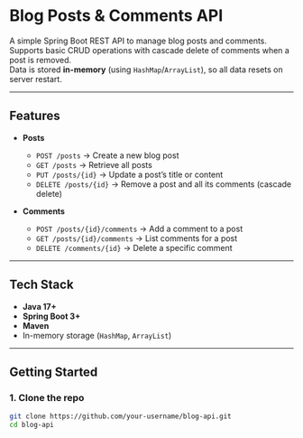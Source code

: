 # Blog Posts & Comments API

A simple Spring Boot REST API to manage blog posts and comments.  
Supports basic CRUD operations with cascade delete of comments when a post is removed.  
Data is stored **in-memory** (using `HashMap`/`ArrayList`), so all data resets on server restart.

---

## Features

- **Posts**
  - `POST /posts` → Create a new blog post
  - `GET /posts` → Retrieve all posts
  - `PUT /posts/{id}` → Update a post’s title or content
  - `DELETE /posts/{id}` → Remove a post and all its comments (cascade delete)

- **Comments**
  - `POST /posts/{id}/comments` → Add a comment to a post
  - `GET /posts/{id}/comments` → List comments for a post
  - `DELETE /comments/{id}` → Delete a specific comment

---

## Tech Stack

- **Java 17+**
- **Spring Boot 3+**
- **Maven**
- In-memory storage (`HashMap`, `ArrayList`)

---

## Getting Started

### 1. Clone the repo
```bash
git clone https://github.com/your-username/blog-api.git
cd blog-api
